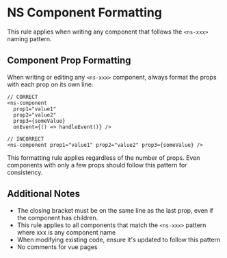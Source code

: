 # NS Component Formatting

This rule applies when writing any component that follows the `<ns-xxx>` naming pattern.

## Component Prop Formatting

When writing or editing any `<ns-xxx>` component, always format the props with each prop on its own line:

```tsx
// CORRECT
<ns-component
  prop1="value1"
  prop2="value2"
  prop3={someValue}
  onEvent={() => handleEvent()} />

// INCORRECT
<ns-component prop1="value1" prop2="value2" prop3={someValue} />
```

This formatting rule applies regardless of the number of props. Even components with only a few props should follow this pattern for consistency.

## Additional Notes

- The closing bracket must be on the same line as the last prop, even if the component has children.
- This rule applies to all components that match the `<ns-xxx>` pattern where xxx is any component name
- When modifying existing code, ensure it's updated to follow this pattern 
- No comments for vue pages